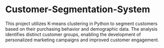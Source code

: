 # Customer-Segmentation-System
This project utilizes K-means clustering in Python to segment customers based on their purchasing behavior and demographic data. The analysis identifies distinct customer groups, enabling the development of personalized marketing campaigns and improved customer engagement.
